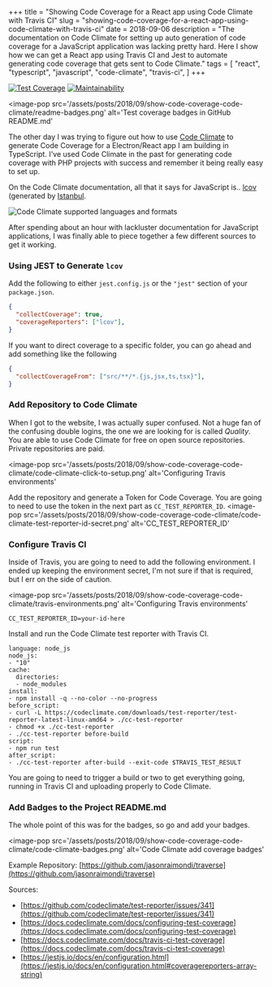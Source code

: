 +++
title = "Showing Code Coverage for a React app using Code Climate with Travis CI"
slug = "showing-code-coverage-for-a-react-app-using-code-climate-with-travis-ci"
date = 2018-09-06
description = "The documentation on Code Climate for setting up auto generation of code coverage for a JavaScript application was lacking pretty hard. Here I show how we can get a React app using Travis CI and Jest to automate generating code coverage that gets sent to Code Climate."
tags = [
    "react",
    "typescript",
    "javascript",
    "code-climate",
    "travis-ci",
]
+++

[![Test Coverage](https://api.codeclimate.com/v1/badges/ad2b588b8f655bc8f384/test_coverage)](https://codeclimate.com/github/jasonraimondi/traverse/test_coverage)
[![Maintainability](https://api.codeclimate.com/v1/badges/ad2b588b8f655bc8f384/maintainability)](https://codeclimate.com/github/jasonraimondi/traverse/maintainability)

<image-pop
    src='/assets/posts/2018/09/show-code-coverage-code-climate/readme-badges.png'
    alt='Test coverage badges in GitHub README.md'
></image-pop>

The other day I was trying to figure out how to use [Code Climate](https://codeclimate.com/) to generate Code Coverage for a Electron/React app I am building in TypeScript. I've used Code Climate in the past for generating code coverage with PHP projects with success and remember it being really easy to set up.

On the Code Climate documentation, all that it says for JavaScript is.. [lcov](http://ltp.sourceforge.net/coverage/lcov.php) (generated by [Istanbul](http://gotwarlost.github.io/istanbul/).

![Code Climate supported languages and formats](/assets/posts/2018/09/show-code-coverage-code-climate/code-climate-supported-test-coverage.png)

After spending about an hour with lackluster documentation for JavaScript applications, I was finally able to piece together a few different sources to get it working.

### Using JEST to Generate `lcov`

Add the following to either `jest.config.js` or the `"jest"` section of your `package.json`.

```json
{
  "collectCoverage": true,
  "coverageReporters": ["lcov"],
}
```

If you want to direct coverage to a specific folder, you can go ahead and add something like the following

```json
{
  "collectCoverageFrom": ["src/**/*.{js,jsx,ts,tsx}"],
}
```

### Add Repository to Code Climate

When I got to the website, I was actually super confused. Not a huge fan of the confusing double logins, the one we are looking for is called *Quality*. You are able to use Code Climate for free on open source repositories. Private repositories are paid.


<image-pop
    src='/assets/posts/2018/09/show-code-coverage-code-climate/code-climate-click-to-setup.png'
    alt='Configuring Travis environments'
></image-pop>

Add the repository and generate a Token for Code Coverage. You are going to need to use the token in the next part as `CC_TEST_REPORTER_ID`.
<image-pop
    src='/assets/posts/2018/09/show-code-coverage-code-climate/code-climate-test-reporter-id-secret.png'
    alt='CC_TEST_REPORTER_ID'
></image-pop>

### Configure Travis CI

Inside of Travis, you are going to need to add the following environment. I ended up keeping the environment secret, I'm not sure if that is required, but I err on the side of caution.

<image-pop
    src='/assets/posts/2018/09/show-code-coverage-code-climate/travis-environments.png'
    alt='Configuring Travis environments'
></image-pop>


```
CC_TEST_REPORTER_ID=your-id-here
```

Install and run the Code Climate test reporter with Travis CI.

```
language: node_js
node_js:
- "10"
cache:
  directories:
  - node_modules
install:
- npm install -q --no-color --no-progress
before_script:
- curl -L https://codeclimate.com/downloads/test-reporter/test-reporter-latest-linux-amd64 > ./cc-test-reporter
- chmod +x ./cc-test-reporter
- ./cc-test-reporter before-build
script:
- npm run test
after_script:
- ./cc-test-reporter after-build --exit-code $TRAVIS_TEST_RESULT
```

You are going to need to trigger a build or two to get everything going, running in Travis CI and uploading properly to Code Climate.

### Add Badges to the Project README.md

The whole point of this was for the badges, so go and add your badges.

<image-pop
    src='/assets/posts/2018/09/show-code-coverage-code-climate/code-climate-badges.png'
    alt='Code Climate add coverage badges'
></image-pop>

Example Repository: [https://github.com/jasonraimondi/traverse](https://github.com/jasonraimondi/traverse)

Sources:
- [https://github.com/codeclimate/test-reporter/issues/341](https://github.com/codeclimate/test-reporter/issues/341)
- [https://docs.codeclimate.com/docs/configuring-test-coverage](https://docs.codeclimate.com/docs/configuring-test-coverage)
- [https://docs.codeclimate.com/docs/travis-ci-test-coverage](https://docs.codeclimate.com/docs/travis-ci-test-coverage)
- [https://jestjs.io/docs/en/configuration.html](https://jestjs.io/docs/en/configuration.html#coveragereporters-array-string)
